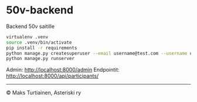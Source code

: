 # 50v-backend

Backend 50v saitille

```bash
virtualenv .venv
source .venv/bin/activate
pip install -r requirements
python manage.py createsuperuser --email username@test.com --username username
python manage.py runserver
```

Admin: <http://localhost:8000/admin>
Endpointit: <http://localhost:8000/api/participants/>

---
© Maks Turtiainen, Asteriski ry
